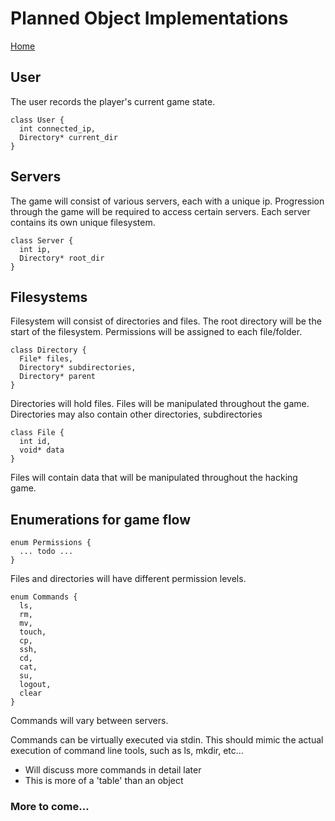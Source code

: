 # Planned Object Implementations

[Home](../blob/master)

## User

The user records the player's current game state.
```
class User {
  int connected_ip,
  Directory* current_dir
}
```
## Servers

The game will consist of various servers, each with a unique ip. Progression
through the game will be required to access certain servers. Each server contains
its own unique filesystem.
```
class Server {
  int ip,
  Directory* root_dir
}
```
## Filesystems

Filesystem will consist of directories and files. The root directory will be the start
of the filesystem. Permissions will be assigned to each file/folder.
```
class Directory {
  File* files,
  Directory* subdirectories,
  Directory* parent
}
```
Directories will hold files. Files will be manipulated throughout the game.
Directories may also contain other directories, subdirectories
```
class File {
  int id,
  void* data
}
```
Files will contain data that will be manipulated throughout the hacking game.

## Enumerations for game flow
```
enum Permissions {
  ... todo ...
}
```
Files and directories will have different permission levels.
```
enum Commands {
  ls,
  rm,
  mv,
  touch,
  cp,
  ssh,
  cd,
  cat,
  su,
  logout,
  clear
}
```
Commands will vary between servers.

Commands can be virtually executed via stdin. This should mimic the actual
execution of command line tools, such as ls, mkdir, etc...
* Will discuss more commands in detail later
* This is more of a 'table' than an object

### More to come...
